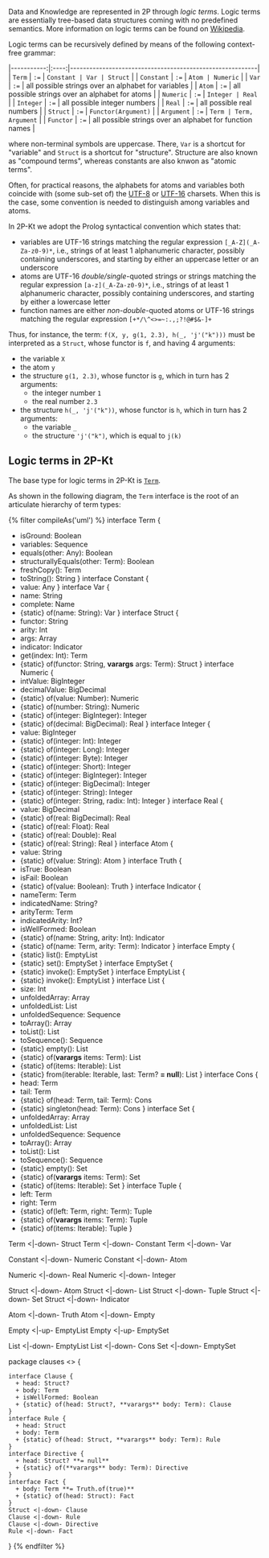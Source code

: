---
---

Data and Knowledge are represented in 2P through _logic terms_.
Logic terms are essentially tree-based data structures coming with no predefined semantics.
More information on logic terms can be found on [Wikipedia](https://en.wikipedia.org/wiki/Term_(logic)).

Logic terms can be recursively defined by means of the following context-free grammar:

|-----------:|:----:|----------------------------------------------------------|
|     `Term` | `:=` | `Constant | Var | Struct`                                |
| `Constant` | `:=` | `Atom | Numeric`                                         |
|      `Var` | `:=` | all possible strings over an alphabet for variables      |
|     `Atom` | `:=` | all possible strings over an alphabet for atoms          |
|  `Numeric` | `:=` | `Integer | Real`                                         |
|  `Integer` | `:=` | all possible integer numbers                             |
|     `Real` | `:=` | all possible real numbers                                |
|   `Struct` | `:=` | `Functor(Argument)`                                      |
| `Argument` | `:=` | `Term | Term, Argument`                                  |
|  `Functor` | `:=` | all possible strings over an alphabet for function names |

where non-terminal symbols are uppercase.
There, `Var` is a shortcut for "variable" and `Struct` is a shortcut for "structure".
Structure are also known as "compound terms", whereas constants are also knwon as "atomic terms". 

Often, for practical reasons, the alphabets for atoms and variables both coincide with (some sub-set of) the [UTF-8](https://en.wikipedia.org/wiki/UTF-8) or [UTF-16](https://en.wikipedia.org/wiki/UTF-16) charsets. 
When this is the case, some convention is needed to distinguish among variables and atoms.

In 2P-Kt we adopt the Prolog syntactical convention which states that:
- variables are UTF-16 strings matching the regular expression `[_A-Z](_A-Za-z0-9)*`, i.e., strings of at least 1 alphanumeric character, possibly containing underscores, and starting by either an uppercase letter or an underscore
- atoms are UTF-16 _double/single_-quoted strings or strings matching the regular expression `[a-z](_A-Za-z0-9)*`, i.e., strings of at least 1 alphanumeric character, possibly containing underscores, and starting by either a lowercase letter
- function names are either _non-double_-quoted atoms or UTF-16 strings matching the regular expression `[+*/\^<>=~:.,;?!@#$&-]+`

Thus, for instance, the term: `f(X, y, g(1, 2.3), h(_, 'j'("k")))` must be interpreted as a `Struct`, whose functor is `f`, and having 4 arguments:
- the variable `X`
- the atom `y`
- the structure `g(1, 2.3)`, whose functor is `g`, which in turn has 2 arguments:
    * the integer number `1`
    * the real number `2.3` 
- the structure `h(_, 'j'("k"))`, whose functor is `h`, which in turn has 2 arguments:
    * the variable  `_`
    * the structure `'j'("k")`, which is equal to `j(k)`
    
## Logic terms in 2P-Kt

The base type for logic terms in 2P-Kt is [`Term`](/kotlindoc/it/unibo/tuprolog/core/term). 

As shown in the following diagram, the `Term` interface is the root of an articulate hierarchy of term types: 

{% filter compileAs('uml') %}
interface Term {
  + isGround: Boolean
  + variables: Sequence<Var>
  + equals(other: Any): Boolean
  + structurallyEquals(other: Term): Boolean
  + freshCopy(): Term
  + toString(): String
}
interface Constant {
  + value: Any
}
interface Var {
  + name: String
  + complete: Name
  + {static} of(name: String): Var
}
interface Struct {
  + functor: String
  + arity: Int
  + args: Array<Term>
  + indicator: Indicator
  + get(index: Int): Term
  + {static} of(functor: String, **varargs** args: Term): Struct
}
interface Numeric {
  + intValue: BigInteger
  + decimalValue: BigDecimal
  + {static} of(value: Number): Numeric
  + {static} of(number: String): Numeric
  + {static} of(integer: BigInteger): Integer
  + {static} of(decimal: BigDecimal): Real
}
interface Integer {
  + value: BigInteger
  + {static} of(integer: Int): Integer
  + {static} of(integer: Long): Integer
  + {static} of(integer: Byte): Integer
  + {static} of(integer: Short): Integer
  + {static} of(integer: BigInteger): Integer
  + {static} of(integer: BigDecimal): Integer
  + {static} of(integer: String): Integer
  + {static} of(integer: String, radix: Int): Integer
}
interface Real {
  + value: BigDecimal
  + {static} of(real: BigDecimal): Real
  + {static} of(real: Float): Real
  + {static} of(real: Double): Real
  + {static} of(real: String): Real
}
interface Atom {
  + value: String
  + {static} of(value: String): Atom
}
interface Truth {
  + isTrue: Boolean
  + isFail: Boolean
  + {static} of(value: Boolean): Truth
}
interface Indicator {
  + nameTerm: Term
  + indicatedName: String?
  + arityTerm: Term
  + indicatedArity: Int?
  + isWellFormed: Boolean
  + {static} of(name: String, arity: Int): Indicator
  + {static} of(name: Term, arity: Term): Indicator
}
interface Empty {
  + {static} list(): EmptyList
  + {static} set(): EmptySet
}
interface EmptySet {
  + {static} invoke(): EmptySet
}
interface EmptyList {
  + {static} invoke(): EmptyList
}
interface List {
  + size: Int
  + unfoldedArray: Array<Term>
  + unfoldedList: List<Term>
  + unfoldedSequence: Sequence<Term>
  + toArray(): Array<Term>
  + toList(): List<Term>
  + toSequence(): Sequence<Term>
  + {static} empty(): List
  + {static} of(**varargs** items: Term): List
  + {static} of(items: Iterable<Term>): List
  + {static} from(iterable: Iterable<Term>, last: Term? **= null**): List
}
interface Cons {
  + head: Term
  + tail: Term
  + {static} of(head: Term, tail: Term): Cons
  + {static} singleton(head: Term): Cons
}
interface Set {
  + unfoldedArray: Array<Term>
  + unfoldedList: List<Term>
  + unfoldedSequence: Sequence<Term>
  + toArray(): Array<Term>
  + toList(): List<Term>
  + toSequence(): Sequence<Term>
  + {static} empty(): Set
  + {static} of(**varargs** items: Term): Set
  + {static} of(items: Iterable<Term>): Set
}
interface Tuple {
  + left: Term
  + right: Term
  + {static} of(left: Term, right: Term): Tuple
  + {static} of(**varargs** items: Term): Tuple
  + {static} of(items: Iterable<Term>): Tuple
}

Term <|-down- Struct
Term <|-down- Constant
Term <|-down- Var 

Constant <|-down- Numeric
Constant <|-down- Atom

Numeric <|-down- Real
Numeric <|-down- Integer

Struct <|-down- Atom
Struct <|-down- List
Struct <|-down- Tuple 
Struct <|-down- Set
Struct <|-down- Indicator

Atom <|-down- Truth
Atom <|-down- Empty

Empty <|-up- EmptyList
Empty <|-up- EmptySet

List <|-down- EmptyList
List <|-down- Cons
Set <|-down- EmptySet

package clauses <<Rectangle>> {

    interface Clause {
      + head: Struct?
      + body: Term
      + isWellFormed: Boolean
      + {static} of(head: Struct?, **varargs** body: Term): Clause
    }
    interface Rule {
      + head: Struct
      + body: Term
      + {static} of(head: Struct, **varargs** body: Term): Rule
    }
    interface Directive {
      + head: Struct? **= null**
      + {static} of(**varargs** body: Term): Directive
    }
    interface Fact {
      + body: Term **= Truth.of(true)**
      + {static} of(head: Struct): Fact
    }
    Struct <|-down- Clause
    Clause <|-down- Rule
    Clause <|-down- Directive
    Rule <|-down- Fact

}
{% endfilter %}

